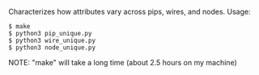 Characterizes how attributes vary across pips, wires, and nodes. Usage:

```
$ make
$ python3 pip_unique.py
$ python3 wire_unique.py
$ python3 node_unique.py
```

NOTE: "make" will take a long time (about 2.5 hours on my machine)

